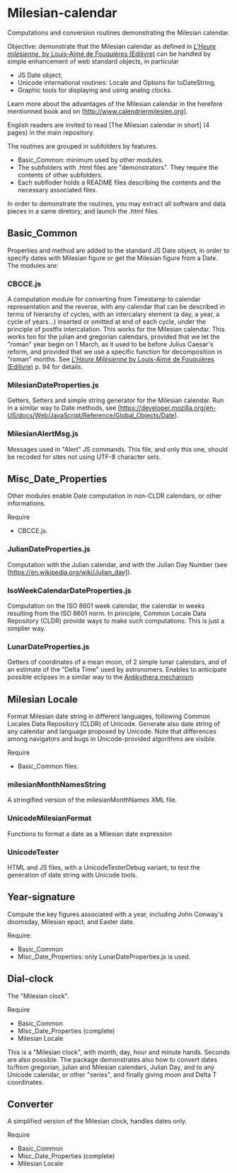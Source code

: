 # Milesian-calendar
Computations and conversion routines demonstrating the Milesian calendar.

Objective: demonstrate that the Milesian calendar as defined in
[*L'Heure milésienne*, by Louis-Aimé de Fouquières (Edilivre)](http://www.calendriermilesien.org/l-heure-milesienne.html)
can be handled by simple enhancement of web standard objects, in particular
* JS Date object,
* Unicode international routines: Locale and Options for toDateString,
* Graphic tools for displaying and using analog clocks.

Learn more about the advantages of the Milesian calendar in the herefore mentionned book and on [http://www.calendriermilesien.org].

English readers are invited to read [The Milesian calendar in short] (4 pages) in the main repository.

The routines are grouped in subfolders by features.
* Basic_Common: minimum used by other modules. 
* The subfolders with .html files are "demonstrators". They require the contents of other subfolders. 
* Each subfloder holds a README files describing the contents and the necessary associated files.

In order to demonstrate the routines, you may extract all software and data pieces in a same diretory, and launch the .html files.

## Basic_Common
Properties and method are added to the standard JS Date object, 
in order to specify dates with Milesian figure or get the Milesian figure from a Date. 
The modules are:
### CBCCE.js
A computation module for converting from Timestamp to calendar representation and the reverse, with any calendar 
that can be described in terms of hierarchy of cycles, with an intercalary element (a day, a year, a cycle of years...) 
inserted or omitted at end of each cycle, under the principle of postfix intercalation. This works for the Milesian calendar. 
This works too for the julian and gregorian calendars, provided that we let the "roman" year begin on 1 March,
as it used to be before Julius Caesar's reform, and provided that we use a specific function for decomposition in "roman" months.
See [*L'Heure Milésienne* by Louis-Aimé de Fouquières (Edilivre)](http://www.calendriermilesien.org/l-heure-milesienne.html) p. 94 for details.
### MilesianDateProperties.js
Getters, Setters and simple string generator for the Milesian calendar. 
Run in a similar way to Date methods, see [https://developer.mozilla.org/en-US/docs/Web/JavaScript/Reference/Global_Objects/Date].
### MilesianAlertMsg.js
Messages used in "Alert" JS commands. 
This file, and only this one, should be recoded for sites not using UTF-8 character sets.

## Misc_Date_Properties
Other modules enable Date computation in non-CLDR calendars, or other informations. 

Require 
* CBCCE.js.
### JulianDateProperties.js
Computation with the Julian calendar, and with the Julian Day Number (see [https://en.wikipedia.org/wiki/Julian_day]).
### IsoWeekCalendarDateProperties.js
Computation on the ISO 8601 week calendar, the calendar in weeks resulting from the ISO 8601 norm. 
In principle, Common Locale Data Repository (CLDR) provide ways to make such computations. This is just a simplier way.
### LunarDateProperties.js
Getters of coordinates of a mean moon, of 2 simple lunar calendars, 
and of an estimate of the "Delta Time" used by astronomers. 
Enables to anticipate possible eclipses in a similar way to the [Antikythera mechanism](https://en.wikipedia.org/wiki/Antikythera_mechanism)

## Milesian Locale 
Format Milesian date string in different languages, following Common Locales Data Repository (CLDR) of Unicode.
Generate also date string of any calendar and language proposed by Unicode.
Note that differences among navigators and bugs in Unicode-provided algorithms are visible.

Require
* Basic_Common files.
### milesianMonthNamesString
A stringified version of the milesianMonthNames XML file.
### UnicodeMilesianFormat
Functions to format a date as a Milesian date expression
### UnicodeTester
HTML and JS files, with a UnicodeTesterDebug variant, to test the generation of date string with Unicode tools.

## Year-signature
Compute the key figures associated with a year, including John Conway's doomsday, Milesian epact, and Easter date. 

Require: 
* Basic_Common
* Misc_Date_Properties: only LunarDateProperties.js is used.

## Dial-clock
The "Milesian clock".

Require 
* Basic_Common
* Misc_Date_Properties (complete) 
* Milesian Locale

This is a "Milesian clock", with month, day, hour and minute hands. Seconds are also possible. 
The package demonstrates also how to convert dates to/from gregorian, julian and Milesian calendars, Julian Day, 
and to any Unicode calendar, or other "series", and finally giving moon and Delta T coordinates.

## Converter 
A simplified version of the Milesian clock, handles dates only.

Require 
* Basic_Common
* Misc_Date_Properties (complete) 
* Milesian Locale
